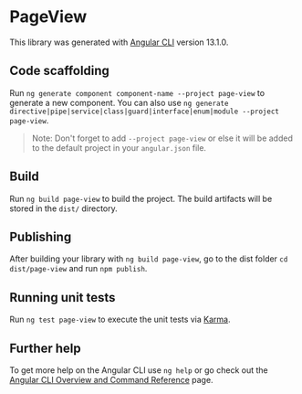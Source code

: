 # PageView

This library was generated with [Angular CLI](https://github.com/angular/angular-cli) version 13.1.0.

## Code scaffolding

Run `ng generate component component-name --project page-view` to generate a new component. You can also use `ng generate directive|pipe|service|class|guard|interface|enum|module --project page-view`.
> Note: Don't forget to add `--project page-view` or else it will be added to the default project in your `angular.json` file. 

## Build

Run `ng build page-view` to build the project. The build artifacts will be stored in the `dist/` directory.

## Publishing

After building your library with `ng build page-view`, go to the dist folder `cd dist/page-view` and run `npm publish`.

## Running unit tests

Run `ng test page-view` to execute the unit tests via [Karma](https://karma-runner.github.io).

## Further help

To get more help on the Angular CLI use `ng help` or go check out the [Angular CLI Overview and Command Reference](https://angular.io/cli) page.
